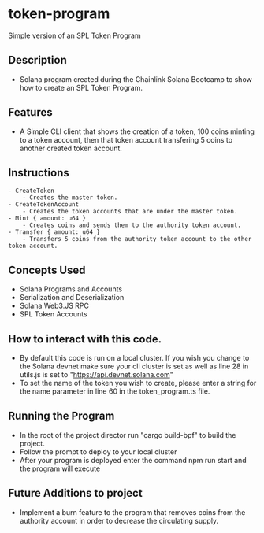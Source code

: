 # token-program

Simple version of an SPL Token Program

## Description

- Solana program created during the Chainlink Solana Bootcamp to show how to create an SPL Token Program.

## Features

- A Simple CLI client that shows the creation of a token, 100 coins minting to a token account, then that token account transfering 5 coins to another created token account.

## Instructions

    - CreateToken
        - Creates the master token.
    - CreateTokenAccount
        - Creates the token accounts that are under the master token.
    - Mint { amount: u64 }
        - Creates coins and sends them to the authority token account.
    - Transfer { amount: u64 }
        - Transfers 5 coins from the authority token account to the other token account.

## Concepts Used

- Solana Programs and Accounts
- Serialization and Deserialization
- Solana Web3.JS RPC
- SPL Token Accounts

## How to interact with this code.

- By default this code is run on a local cluster. If you wish you change to the Solana devnet make sure your cli cluster is set as well as line 28 in utils.js is set to "https://api.devnet.solana.com"
- To set the name of the token you wish to create, please enter a string for the name parameter in line 60 in the token_program.ts file.

## Running the Program

- In the root of the project director run "cargo build-bpf" to build the project.
- Follow the prompt to deploy to your local cluster
- After your program is deployed enter the command npm run start and the program will execute

## Future Additions to project

- Implement a burn feature to the program that removes coins from the authority account in order to decrease the circulating supply.
